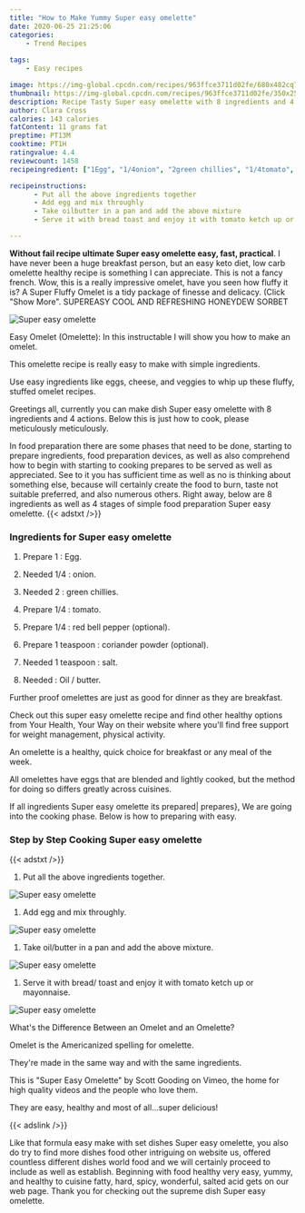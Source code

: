 ```yaml
---
title: "How to Make Yummy Super easy omelette"
date: 2020-06-25 21:25:06
categories:
    - Trend Recipes
    
tags:
    - Easy recipes

image: https://img-global.cpcdn.com/recipes/963ffce3711d02fe/680x482cq70/super-easy-omelette-recipe-main-photo.jpg
thumbnail: https://img-global.cpcdn.com/recipes/963ffce3711d02fe/350x250cq70/super-easy-omelette-recipe-main-photo.jpg
description: Recipe Tasty Super easy omelette with 8 ingredients and 4 stages of easy cooking.
author: Clara Cross
calories: 143 calories
fatContent: 11 grams fat
preptime: PT13M
cooktime: PT1H
ratingvalue: 4.4
reviewcount: 1458
recipeingredient: ["1Egg", "1/4onion", "2green chillies", "1/4tomato", "1/4red bell pepper optional", "1 teaspooncoriander powder optional", "1 teaspoonsalt", "Oil  butter"]

recipeinstructions: 
      - Put all the above ingredients together 
      - Add egg and mix throughly 
      - Take oilbutter in a pan and add the above mixture 
      - Serve it with bread toast and enjoy it with tomato ketch up or mayonnaise

---
```




**Without fail recipe ultimate Super easy omelette easy, fast, practical**. I have never been a huge breakfast person, but an easy keto diet, low carb omelette healthy recipe is something I can appreciate. This is not a fancy french. Wow, this is a really impressive omelet, have you seen how fluffy it is? A Super Fluffy Omelet is a tidy package of finesse and delicacy. (Click &#34;Show More&#34;. SUPEREASY COOL AND REFRESHING HONEYDEW SORBET


![Super easy omelette](https://img-global.cpcdn.com/recipes/963ffce3711d02fe/680x482cq70/super-easy-omelette-recipe-main-photo.jpg "Super easy omelette")



Easy Omelet (Omelette): In this instructable I will show you how to make an omelet.

This omelette recipe is really easy to make with simple ingredients.

Use easy ingredients like eggs, cheese, and veggies to whip up these fluffy, stuffed omelet recipes.


Greetings all, currently you can make dish Super easy omelette with 8 ingredients and 4 actions. Below this is just how to cook, please meticulously meticulously.

In food preparation there are some phases that need to be done, starting to prepare ingredients, food preparation devices, as well as also comprehend how to begin with starting to cooking prepares to be served as well as appreciated. See to it you has sufficient time as well as no is thinking about something else, because will certainly create the food to burn, taste not suitable preferred, and also numerous others. Right away, below are 8 ingredients as well as 4 stages of simple food preparation Super easy omelette.
{{< adstxt />}}

### Ingredients for Super easy omelette


1. Prepare 1 : Egg.

1. Needed 1/4 : onion.

1. Needed 2 : green chillies.

1. Prepare 1/4 : tomato.

1. Prepare 1/4 : red bell pepper (optional).

1. Prepare 1 teaspoon : coriander powder (optional).

1. Needed 1 teaspoon : salt.

1. Needed  : Oil / butter.


Further proof omelettes are just as good for dinner as they are breakfast.

Check out this super easy omelette recipe and find other healthy options from Your Health, Your Way on their website where you&#39;ll find free support for weight management, physical activity.

An omelette is a healthy, quick choice for breakfast or any meal of the week.

All omelettes have eggs that are blended and lightly cooked, but the method for doing so differs greatly across cuisines.


If all ingredients Super easy omelette its prepared| prepares}, We are going into the cooking phase. Below is how to preparing with easy.

### Step by Step Cooking Super easy omelette

{{< adstxt />}}


1. Put all the above ingredients together.



![Super easy omelette](https://img-global.cpcdn.com/steps/ee296c287bcf7130/160x128cq70/super-easy-omelette-recipe-step-1-photo.jpg" "Super easy omelette")



1. Add egg and mix throughly.



![Super easy omelette](https://img-global.cpcdn.com/steps/c338b246dbf0bbeb/160x128cq70/super-easy-omelette-recipe-step-2-photo.jpg" "Super easy omelette")



1. Take oil/butter in a pan and add the above mixture.



![Super easy omelette](https://img-global.cpcdn.com/steps/a47181fc41398811/160x128cq70/super-easy-omelette-recipe-step-3-photo.jpg" "Super easy omelette")



1. Serve it with bread/ toast and enjoy it with tomato ketch up or mayonnaise.



![Super easy omelette](https://img-global.cpcdn.com/steps/a197ec0ffcff4f86/160x128cq70/super-easy-omelette-recipe-step-4-photo.jpg" "Super easy omelette")




What&#39;s the Difference Between an Omelet and an Omelette?

Omelet is the Americanized spelling for omelette.

They&#39;re made in the same way and with the same ingredients.

This is &#34;Super Easy Omelette&#34; by Scott Gooding on Vimeo, the home for high quality videos and the people who love them.

They are easy, healthy and most of all…super delicious!


{{< adslink />}}

Like that formula easy make with set dishes Super easy omelette, you also do try to find more dishes food other intriguing on website us, offered countless different dishes world food and we will certainly proceed to include as well as establish. Beginning with food healthy very easy, yummy, and healthy to cuisine fatty, hard, spicy, wonderful, salted acid gets on our web page. Thank you for checking out the supreme dish Super easy omelette.

